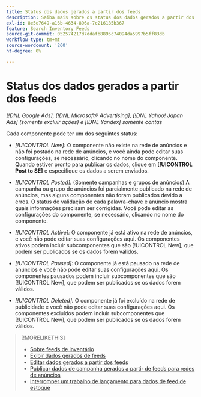 ```yaml
---
title: Status dos dados gerados a partir dos feeds
description: Saiba mais sobre os status dos dados gerados a partir dos feeds de dados de inventário.
exl-id: 8e5e7649-a16b-4634-896a-7c216185b367
feature: Search Inventory Feeds
source-git-commit: 052574217d7ddafb8895c74094da5997b5ff83db
workflow-type: tm+mt
source-wordcount: '260'
ht-degree: 0%

---
```


# Status dos dados gerados a partir dos feeds

*[!DNL Google Ads], [!DNL Microsoft® Advertising], [!DNL Yahoo! Japan Ads] (somente excluir ações) e [!DNL Yandex] somente contas*

Cada componente pode ter um dos seguintes status:

* *[!UICONTROL New]:* O componente não existe na rede de anúncios e não foi postado na rede de anúncios, e você ainda pode editar suas configurações, se necessário, clicando no nome do componente. Quando estiver pronto para publicar os dados, clique em **[!UICONTROL Post to SE]** e especifique os dados a serem enviados.

* *[!UICONTROL Posted]:* (Somente campanhas e grupos de anúncios) A campanha ou grupo de anúncios foi parcialmente publicado na rede de anúncios, mas alguns componentes não foram publicados devido a erros. O status de validação de cada palavra-chave e anúncio mostra quais informações precisam ser corrigidas. Você pode editar as configurações do componente, se necessário, clicando no nome do componente.

* *[!UICONTROL Active]:* O componente já está ativo na rede de anúncios, e você não pode editar suas configurações aqui. Os componentes ativos podem incluir subcomponentes que são [!UICONTROL New], que podem ser publicados se os dados forem válidos.

* *[!UICONTROL Paused]:* O componente já está pausado na rede de anúncios e você não pode editar suas configurações aqui. Os componentes pausados podem incluir subcomponentes que são [!UICONTROL New], que podem ser publicados se os dados forem válidos.

* *[!UICONTROL Deleted]:* O componente já foi excluído na rede de publicidade e você não pode editar suas configurações aqui. Os componentes excluídos podem incluir subcomponentes que [!UICONTROL New], que podem ser publicados se os dados forem válidos.

>[!MORELIKETHIS]
>
>* [Sobre feeds de inventário](inventory-feeds-about.md)
>* [Exibir dados gerados de feeds](propagated-data-view.md)
>* [Editar dados gerados a partir dos feeds](propagated-data-edit.md)
>* [Publicar dados de campanha gerados a partir de feeds para redes de anúncios](propagated-data-post.md)
>* [Interromper um trabalho de lançamento para dados de feed de estoque](stop-job.md)
